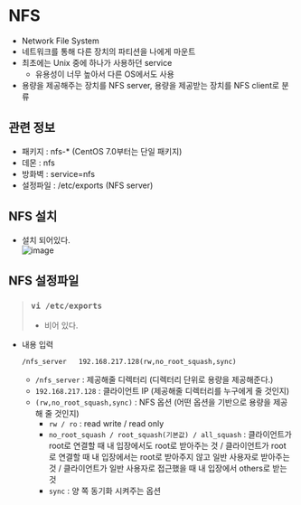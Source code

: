 # NFS
* Network File System
* 네트워크를 통해 다른 장치의 파티션을 나에게 마운트
* 최초에는 Unix 중에 하나가 사용하던 service
  * 유용성이 너무 높아서 다른 OS에서도 사용
* 용량을 제공해주는 장치를 NFS server, 용량을 제공받는 장치를 NFS client로 분류
## 관련 정보
* 패키지 : nfs-* (CentOS 7.0부터는 단일 패키지)
* 데몬 : nfs
* 방화벽 : service=nfs
* 설정파일 : /etc/exports (NFS server)

## NFS 설치
* 설치 되어있다.  
  ![image](https://user-images.githubusercontent.com/79209568/118446969-2d837a00-b72b-11eb-984b-a170bfe1fa77.png)

## NFS 설정파일
> ### `vi /etc/exports`
> * 비어 있다.

* 내용 입력
  ```
  /nfs_server   192.168.217.128(rw,no_root_squash,sync)
  ```
  * `/nfs_server` : 제공해줄 디렉터리 (디렉터리 단위로 용량을 제공해준다.)
  * `192.168.217.128` : 클라이언트 IP (제공해줄 디렉터리를 누구에게 줄 것인지)
  * `(rw,no_root_squash,sync)` : NFS 옵션 (어떤 옵션을 기반으로 용량을 제공해 줄 것인지)
    * `rw / ro` : read write / read only
    * `no_root_squash / root_squash(기본값) / all_squash` : 클라이언트가 root로 연결할 때 내 입장에서도 root로 받아주는 것 / 클라이언트가 root로 연결할 때 내 입장에서는 root로 받아주지 않고 일반 사용자로 받아주는 것 / 클라이언트가 일반 사용자로 접근했을 때 내 입장에서 others로 받는 것
    * `sync` : 양 쪽 동기화 시켜주는 옵션

